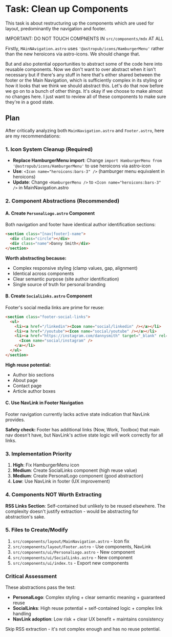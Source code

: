 # Task: Clean up Components

This task is about restructuring up the components which are used for layout, predominantly the navigation and footer.

IMPORTANT: DO NOT TOUCH COMPNENTS IN `src/components/mdx` AT ALL

Firstly, `MAinNAvigation.astro` uses `'@astropub/icons/HamburgerMenu'` rather than the new heroicons via astro-icons. We should change that.

But and also potential opportunities to abstract some of the code here into reusable components. Now we don't want to over abstract when it isn't necessary but if there's any stuff in here that's either shared between the footer or the Main Navigation, which is sufficiently complex in its styling or how it looks that we think we should abstract this. Let's do that now before we go on to a bunch of other things. It's okay if we choose to make almost no changes here. I just want to review all of these components to make sure they're in a good state.

## Plan

After critically analyzing both `MainNavigation.astro` and `Footer.astro`, here are my recommendations:

### 1. Icon System Cleanup (Required)

- **Replace HamburgerMenu import**: Change `import HamburgerMenu from '@astropub/icons/HamburgerMenu'` to use heroicons via astro-icon
- **Use**: `<Icon name="heroicons:bars-3" />` (hamburger menu equivalent in heroicons)
- **Update**: Change `<HamburgerMenu />` to `<Icon name="heroicons:bars-3" />` in MainNavigation.astro

### 2. Component Abstractions (Recommended)

#### A. Create `PersonalLogo.astro` Component

Both navigation and footer have identical author identification sections:

```html
<section class="[nav|footer]-name">
  <div class="circle"></div>
  <div class="name">Danny Smith</div>
</section>
```

**Worth abstracting because:**
- Complex responsive styling (clamp values, gap, alignment)
- Identical across components
- Clear semantic purpose (site author identification)
- Single source of truth for personal branding

#### B. Create `SocialLinks.astro` Component  

Footer's social media links are prime for reuse:

```html
<section class="footer-social-links">
  <ul>
    <li><a href="/linkedin"><Icon name="social/linkedin" /></a></li>
    <li><a href="/youtube"><Icon name="social/youtube" /></a></li>
    <li><a href="https://instagram.com/dannysmith" target="_blank" rel="noopener noreferrer">
      <Icon name="social/instagram" />
    </a></li>
  </ul>
</section>
```

**High reuse potential:**
- Author bio sections
- About page
- Contact page
- Article author boxes

#### C. Use NavLink in Footer Navigation

Footer navigation currently lacks active state indication that NavLink provides.

**Safety check:** Footer has additional links (Now, Work, Toolbox) that main nav doesn't have, but NavLink's active state logic will work correctly for all links.

### 3. Implementation Priority

1. **High**: Fix HamburgerMenu icon
2. **Medium**: Create SocialLinks component (high reuse value)
3. **Medium**: Create PersonalLogo component (good abstraction)
4. **Low**: Use NavLink in footer (UX improvement)

### 4. Components NOT Worth Extracting

**RSS Links Section**: Self-contained but unlikely to be reused elsewhere. The complexity doesn't justify extraction - would be abstracting for abstraction's sake.

### 5. Files to Create/Modify

1. `src/components/layout/MainNavigation.astro` - Icon fix
2. `src/components/layout/Footer.astro` - Use components, NavLink
3. `src/components/ui/PersonalLogo.astro` - New component  
4. `src/components/ui/SocialLinks.astro` - New component
5. `src/components/ui/index.ts` - Export new components

### Critical Assessment

These abstractions pass the test:
- **PersonalLogo**: Complex styling + clear semantic meaning + guaranteed reuse
- **SocialLinks**: High reuse potential + self-contained logic + complex link handling  
- **NavLink adoption**: Low risk + clear UX benefit + maintains consistency

Skip RSS extraction - it's not complex enough and has no reuse potential.
